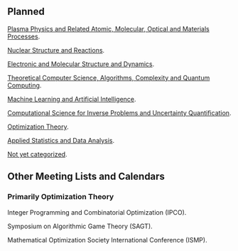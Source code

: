 <head>
  <link rel="stylesheet" href="assets/style.css">
</head>

## Planned

[Plasma Physics and Related Atomic, Molecular, Optical and Materials Processes](https://bjbraams.github.io/calendars/plasma).

[Nuclear Structure and Reactions](https://bjbraams.github.io/calendars/nuclear).

[Electronic and Molecular Structure and Dynamics](https://bjbraams.github.io/calendars/electronicmolecular).

[Theoretical Computer Science, Algorithms, Complexity and Quantum Computing](https://bjbraams.github.io/calendars/tcs).

[Machine Learning and Artificial Intelligence]().

[Computational Science for Inverse Problems and Uncertainty Quantification]().

[Optimization Theory]().

[Applied Statistics and Data Analysis](https://bjbraams.github.io/calendars/scientificdata).

[Not yet categorized](https://bjbraams.github.io/calendars/inprogress).

## Other Meeting Lists and Calendars

### Primarily Optimization Theory

Integer Programming and Combinatorial Optimization (IPCO).

Symposium on Algorithmic Game Theory (SAGT).

Mathematical Optimization Society International Conference (ISMP).
